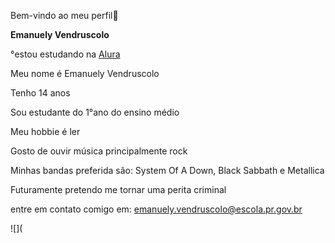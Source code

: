 Bem-vindo ao meu perfil🤍

**Emanuely Vendruscolo**

°estou estudando na [Alura](https://www.alura.com.br/)

Meu nome é Emanuely Vendruscolo 

Tenho 14 anos 

Sou estudante do 1°ano do ensino médio 

Meu hobbie é ler 

Gosto de ouvir música principalmente rock

Minhas bandas preferida são: System Of A Down, Black Sabbath e Metallica 

Futuramente pretendo me tornar uma perita criminal

entre em contato comigo em: emanuely.vendruscolo@escola.pr.gov.br

![](
